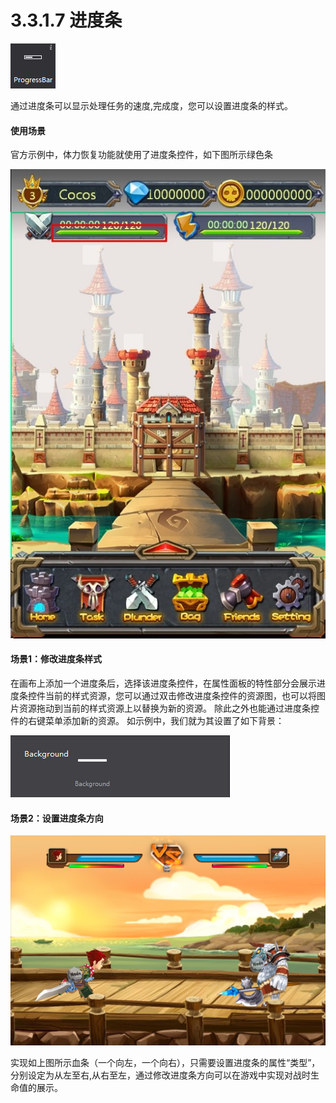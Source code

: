 # 3.3.1.7 进度条

 
![image](res/image084.png)

通过进度条可以显示处理任务的速度,完成度，您可以设置进度条的样式。

#### 使用场景
官方示例中，体力恢复功能就使用了进度条控件，如下图所示绿色条
  
![image](res/image085.jpg)


#### 场景1：修改进度条样式
在画布上添加一个进度条后，选择该进度条控件，在属性面板的特性部分会展示进度条控件当前的样式资源，您可以通过双击修改进度条控件的资源图，也可以将图片资源拖动到当前的样式资源上以替换为新的资源。
除此之外也能通过进度条控件的右键菜单添加新的资源。
如示例中，我们就为其设置了如下背景：
 
![image](res/image086.png)


#### 场景2：设置进度条方向

![image](res/image087.png)

 
实现如上图所示血条（一个向左，一个向右），只需要设置进度条的属性“类型”，分别设定为从左至右,从右至左，通过修改进度条方向可以在游戏中实现对战时生命值的展示。


